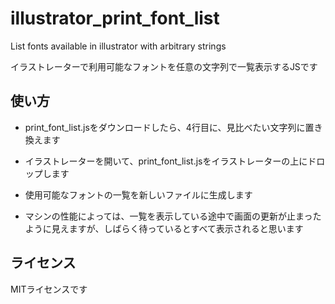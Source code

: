 # illustrator_print_font_list
List fonts available in illustrator with arbitrary strings

イラストレーターで利用可能なフォントを任意の文字列で一覧表示するJSです

## 使い方

* print_font_list.jsをダウンロードしたら、4行目に、見比べたい文字列に置き換えます

* イラストレーターを開いて、print_font_list.jsをイラストレーターの上にドロップします

* 使用可能なフォントの一覧を新しいファイルに生成します

* マシンの性能によっては、一覧を表示している途中で画面の更新が止まったように見えますが、しばらく待っているとすべて表示されると思います

## ライセンス

MITライセンスです

